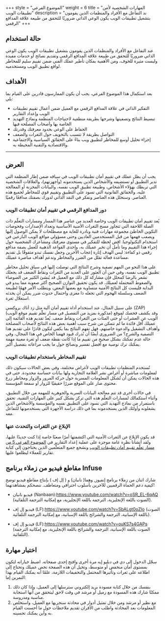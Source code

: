 +++
style = "الموضوع الفرعي"
weight = 6
title = "المهارات الشخصية لأمن تطبيقات الويب"
description = "ند التفاعل مع الأفراد والمنظمات الذين يقومون بتشغيل تطبيقات الويب يكون الوعي الذاتي ضروريًا للتحقق من طبيعة علاقة المدافع الرقمي"
+++

## حالة استخدام

عند التفاعل مع الأفراد والمنظمات الذين يقومون بتشغيل تطبيقات الويب يكون الوعي الذاتي ضروريًا للتحقق من طبيعة علاقة المدافع الرقمي وتقديم نصائح أو خدمات مفيدة وليست مثيرة للخوف، ومن الأهمية بمكان تأطير عملك الفني ضمن تقييم سليم للمخاطر لواقع تطبيق الويب ومستخدميه.

## الأهداف 
بعد استكمال هذا الموضوع الفرعي، يجب أن يكون الممارسون قادرين على القيام بما يلي:

- التفكير الذاتي في علاقة المدافع الرقمي مع العميل ضمن أعمال تقييم تطبيقات الويب وإعداد التقارير
- تبسيط النتائج وتصفيتها وشرحها بطريقة منطقية لاحتياجات المنظمة ونماذج التهديد الخاصة بها وأصحاب المصلحة فيها
- الحفاظ على الوعي بحدود معرفتك وقدرتك
- التواصل بطريقة لا تتسبب بالتخويف حول الثغرات والضعف
- إجراء تحليل أوسع للمخاطر لتطبيق ويب بناءً على الحقائق السياسية والاجتماعية والاقتصادية والتقنية المحيطة به.


---
## العرض 
يجب أن يظل عملك في تقييم أمان تطبيقات الويب في سياقه ضمن إطار المنظمة التي تدير التطبيق أو تستضيفه والأشخاص الذين يستخدمونه (وأجهزتهم)، والعلاقات الشخصية التي تربطك بهؤلاء الأشخاص، وطبيعة تطبيق الويب نفسه، والبيانات المخزنة أو المعالجة عليه، والحقائق القانونية التي تسود على التطبيق وتقييم قوي للمخاطر لجميع هذه العناصر. وسنحلل هذه العناصر ونفكر في النقد الذاتي لدورك بصفتك مدافعًا رقميًا.

### دور المدافع الرقمي في تقييم أمان تطبيقات الويب

يُعد تقييم أمان تطبيقات الويب وخاصة العديد من عناصر هذا المسار ومسارات التعلّم ذات الصلة اللاحقة التي تتجاوز مسح الثغرات الأمنية الأساسية وتعداد الإصدارات وفحوصات التكوين الخاطئ مجموعة مهارات فنية ونادرة للغاية مع مصطلحات لا يمكن الوصول إليها ويصعب فهمها من قبل المستخدمين العاديين وحتى مسؤولي مواقع الويب البارعين في استخدام التكنولوجيا.  اقض لحظة للتفكير في مستوى معرفتك ومشاعرك الشخصية حول إجراء هذا التقييم وما تأمل أن تخبر عميلك به، وإحدى القواعد الذهبية للعمل بصفة مدافع رقمي ذو كفاءة: ليس الهدف إثارة إعجاب الآخرين وجعل نفسك تبدو متفوقًا بل تقديم مساعدة فعالة تقلل من الضرر والمخاطر وتدعم أهداف مناصرة عميلك.

على هذا النحو من المهم تصفية وشرح النتائج التي توصلت إليها في سياق تحليل مخاطر تطبيق الويب نفسه، وفي حين أن العثور على العديد من الثغرات ونقاط الضعف قد يجعلك تشعر بالرضا كمحلل فإن مشاركة كل ذلك مع العميل قد يُنشئ الكثير من الضوضاء والضغوط المحتملة لعميلك. قد يكون تحقيق التوازن الصحيح أكثر صعوبة مما يبدو في البداية فليست كل النتائج الأمنية متساوية مع بعضها البعض، ويتطلب الأمر فهمًا لطبيعة الضعف وسلسلة الهجوم التي تجعله ذا مغزى واحتمال حدوث ضرر يمكن أن يحدثه استغلال ثغرة. 

على سبيل المثال، عند استخدام أداة تقييم أمان آلية مثل زد أتاك بروكسي (ZAP) (مذكورة بمزيد من التفصيل في مسار تعلّم تقييم موقع الويب) وقد يكشف فحصك لموقع الويب عن العشرات أو حتى المئات من الثغرات ونقاط ضعف. يُعدّ تقديم هذه القائمة إلى عميلك أقل فائدة ما لم تتمكن من شرح سبب أهمية بعض هذه النتائج لأصحاب المصلحة وأهداف التشغيل والدعوة خاصتهم، فهل تفهم النتائج بما يكفي لتكون قادرًا على تقديم هذا التصفية والشرح؟ من الضروري أيضًا أن نُدرك قيود فهمنا الخاص في هذا المجال، وفي حالة عدم تمكنك بشكل صحيح من تقييم ما إذا كانت نقطة ضعف أو ثغرة معينة مهمة يمكنك ترك توصية مع أفضل تفسير ونصائح حول ما يجب مراعاته بتفصيل أكبر.

### تقييم المخاطر باستخدام تطبيقات الويب

تُستخدم المنظمات تطبيقات الويب لأغراض مختلفة، وفي بعض الحالات سيكون ذلك لمعلومات مباشرة أو أغراض نشر العلامة التجارية ولها بيانات حساسة محدودة. حتى في هذه الحالات يمكن أن تُشكل المعلومات المسربة حول حركة المرور والزوار ومخاطر زرع محتوى ضار على الموقع ضررًا حقيقيًا للزوار أو سمعة المؤسسة.

في حالات أخرى قد تتم معالجة البيانات السرية والجوهرية للمهمة من خلال التطبيق، وأثناء استكمالك لمسارات التعلّم هذه التي تركز بشكل كبير على المهارات التقنية، تحقق باستمرار من نماذج التهديد التي تسود على التطبيق نفسه والمؤسسة والأشخاص الذين يشغلونه وأولئك الذين يستخدمونه بما في ذلك دراسة الأجهزة التي يستخدمونها للتفاعل معه.

### الإبلاغ عن الثغرات والتحدث عنها

قد يكون الإبلاغ عن الثغرات الأمنية التي اكتشفتها أمرًا صعبًا خاصة إذا كنت جديدًا عليها، ولقد أنشأنا نظرة عامة موجزة على عملية إعداد التقارير في [الموضوع الفرعي 5 من مسار تعلّم تقييم أمان تطبيقات الويب](/en/learning-path/5/module-5/) ونشجع جميع المتعلّمين الذين يحتاجون إلى كتابة تقارير للعملاء ليطلعوا عليها.


## مقاطع فيديو من زملاء برنامج Infuse

شارك اثنان من زملاء برنامج إنفيوز, وهما( نانبان) و ( إل إف )  بإنتاج مقاطع فيديو توضح كيفية دعم الحماة الرقميين للآخرين بأسلوب احترافي ومتعاطف. ننصحكم بمشاهدتهما!

* فيديو نانبان (Nanbaan):https://www.youtube.com/watch?v=oSR_EL-6qAQ
(الصوت باللغة الإنجليزية، الترجمة باللغة الإنجليزية، مع إمكانية الترجمة التلقائية).

* فيديو إل إف (LF):https://www.youtube.com/watch?v=SbALgt0oZIo
(الصوت باللغة الإسبانية، الترجمة والشرائح باللغة الإسبانية، مع إمكانية الترجمة التلقائية).

* فيديو إل إف (LF):https://www.youtube.com/watch?v=ouKS7s4GAPs
(الصوت باللغة الإسبانية، الترجمة والشرائح باللغة الإنجليزية، مع إمكانية الترجمة التلقائية).


## اختبار مهارة

سجّل الدخول إلى دي في دبليو إيه مرة أخرى وافتح إحدى صفحاته. اضبط خياراته لتكون بمستوى أمان منخفض أو متوسط، وتخيل أن هذه الصفحة تخص عميلك وتحتاج إلى اطلاعه على ثغرات وتأثيرها المحتمل والتخفيفات اللازمة، علمًا أنه يمكنك القيام بهذا التمرين إما:

1. بنفسك من خلال كتابة مسودة بريد إلكتروني سترسلها إلى العميل، وإذا كان ذلك ممكنًا شارك هذه المسودة مع زميل أو مرشد في وقت لاحق ليتحقق من أنها استجابة مناسبة ومدروسة.
2. مع نظير أو مرشد ومن خلال تمثيل أدوار في محادثة ستجريها مع العميل، واستخلص المعلومات بعد المحادثة واطلب من الأقران تقديم ملاحظات حول ما أحسنت القيام به وأين يمكنك تحسينه.
